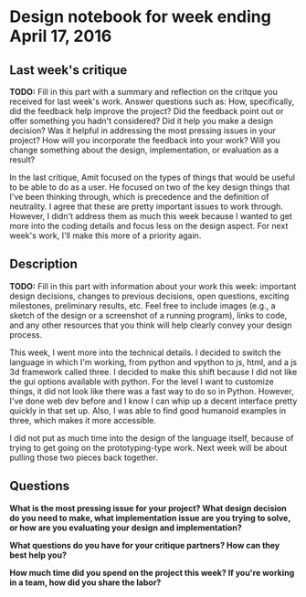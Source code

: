 # Design notebook for week ending April 17, 2016

## Last week's critique

**TODO:** Fill in this part with a summary and reflection on the critque you
received for last week's work. Answer questions such as:  How, specifically, did
the feedback help improve the project? Did the feedback point out or offer
something you hadn't considered? Did it help you make a design decision? Was it 
helpful in addressing the most pressing issues in your project? How will you
incorporate the feedback into your work? Will you change something about the 
design, implementation, or evaluation as a result?

In the last critique, Amit focused on the types of things that would be useful 
to be able to do as a user. He focused on two of the key design things
that I've been thinking through, which is precedence and the definition of neutrality.
I agree that these are pretty important issues to work through. However, I didn't 
address them as much this week because I wanted to get more into the coding details
and focus less on the design aspect. For next week's work, I'll make this more of 
a priority again.

## Description

**TODO:** Fill in this part with information about your work this week:
important design decisions, changes to previous decisions, open questions,
exciting milestones, preliminary results, etc. Feel free to include images
(e.g., a sketch of the design or a screenshot of a running program), links to
code, and any other resources that you think will help clearly convey your
design process.

This week, I went more into the technical details. I decided to switch the language
in which I'm working, from python and vpython to js, html, and a js 3d framework 
called three. I decided to make this shift because I did not like the gui options
available with python. For the level I want to customize things, it did not look
like there was a fast way to do so in Python. However, I've done web dev before and
I know I can whip up a decent interface pretty quickly in that set up. Also, I was able
to find good humanoid examples in three, which makes it more accessible. 

I did not put as much time into the design of the language itself, because of trying to get going 
on the prototyping-type work. Next week will be about pulling those two pieces back together.



## Questions

**What is the most pressing issue for your project? What design decision do
you need to make, what implementation issue are you trying to solve, or how
are you evaluating your design and implementation?**

**What questions do you have for your critique partners? How can they best help
you?**

**How much time did you spend on the project this week? If you're working in a
team, how did you share the labor?**


